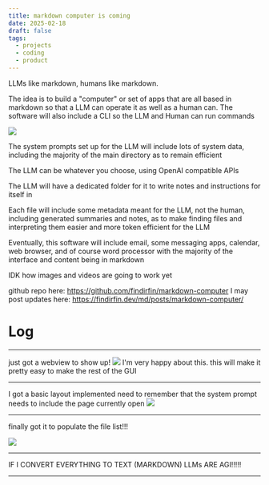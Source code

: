 ```yaml
---
title: markdown computer is coming
date: 2025-02-18
draft: false
tags:
  - projects
  - coding
  - product
---
```

LLMs like markdown, humans like markdown.  

The idea is to build a "computer" or set of apps that are all based in markdown so that a LLM can operate it as well as a human can. The software will also include a CLI so the LLM and Human can run commands

![](/images/Pasted%20image%2020250218145314.png)

The system prompts set up for the LLM will include lots of system data, including the majority of the main directory as to remain efficient

The LLM can be whatever you choose, using OpenAI compatible APIs

The LLM will have a dedicated folder for it to write notes and instructions for itself in

Each file will include some metadata meant for the LLM, not the human, including generated summaries and notes, as to make finding files and interpreting them easier and more token efficient for the LLM

Eventually, this software will include email, some messaging apps, calendar, web browser, and of course word processor with the majority of the interface and content being in markdown

IDK how images and videos are going to work yet

github repo here: https://github.com/findirfin/markdown-computer
I may post updates here: https://findirfin.dev/md/posts/markdown-computer/

# Log
---
just got a webview to show up! 
![](/images/Pasted%20image%2020250218155552.png)
I'm very happy about this. this will make it pretty easy to make the rest of the GUI

---

 I got a basic layout implemented
 need to remember that the system prompt needs to include the page currently open
 ![](/images/Pasted%20image%2020250218160800.png)

---

finally got it to populate the file list!!!

![](/images/Pasted%20image%2020250218163501.png)

---
IF I CONVERT EVERYTHING TO TEXT (MARKDOWN) LLMs ARE AGI!!!!!

---
